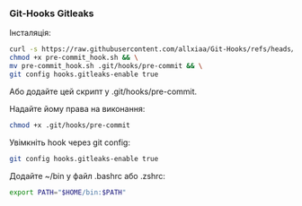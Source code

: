 ###                       Git-Hooks Gitleaks

Інсталяція:
```sh
curl -s https://raw.githubusercontent.com/allxiaa/Git-Hooks/refs/heads/main/pre-commit_hook.sh -L -o pre-commit_hook.sh && \
chmod +x pre-commit_hook.sh && \
mv pre-commit_hook.sh .git/hooks/pre-commit && \
git config hooks.gitleaks-enable true
```
Або додайте цей скрипт у .git/hooks/pre-commit. 

Надайте йому права на виконання:
```sh
chmod +x .git/hooks/pre-commit
```

Увімкніть hook через git config:
```sh
git config hooks.gitleaks-enable true
```

Додайте ~/bin у файл .bashrc або .zshrc:
```sh
export PATH="$HOME/bin:$PATH"
```
